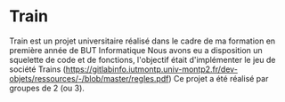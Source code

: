 # Train

Train est un projet universitaire réalisé dans le cadre de ma formation en première année de BUT Informatique
Nous avons eu a disposition un squelette de code et de fonctions, l'objectif était d'implémenter le jeu de société Trains (https://gitlabinfo.iutmontp.univ-montp2.fr/dev-objets/ressources/-/blob/master/regles.pdf)
Ce projet a été réalisé par groupes de 2 (ou 3).
